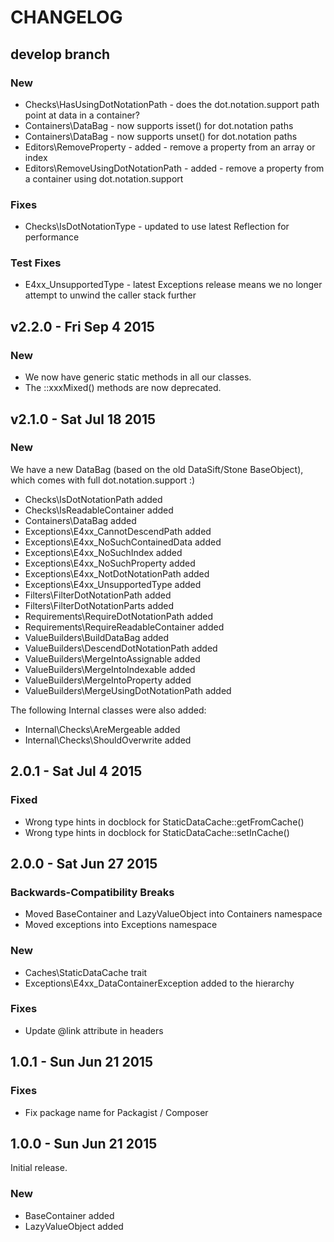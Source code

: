 # CHANGELOG

## develop branch

### New

* Checks\HasUsingDotNotationPath - does the dot.notation.support path point at data in a container?
* Containers\DataBag - now supports isset() for dot.notation paths
* Containers\DataBag - now supports unset() for dot.notation paths
* Editors\RemoveProperty - added - remove a property from an array or index
* Editors\RemoveUsingDotNotationPath - added - remove a property from a container using dot.notation.support

### Fixes

* Checks\IsDotNotationType - updated to use latest Reflection for performance

### Test Fixes

* E4xx_UnsupportedType - latest Exceptions release means we no longer attempt to unwind the caller stack further

## v2.2.0 - Fri Sep 4 2015

### New

* We now have generic static methods in all our classes.
* The ::xxxMixed() methods are now deprecated.

## v2.1.0 - Sat Jul 18 2015

### New

We have a new DataBag (based on the old DataSift/Stone BaseObject), which comes with full dot.notation.support :)

* Checks\IsDotNotationPath added
* Checks\IsReadableContainer added
* Containers\DataBag added
* Exceptions\E4xx_CannotDescendPath added
* Exceptions\E4xx_NoSuchContainedData added
* Exceptions\E4xx_NoSuchIndex added
* Exceptions\E4xx_NoSuchProperty added
* Exceptions\E4xx_NotDotNotationPath added
* Exceptions\E4xx_UnsupportedType added
* Filters\FilterDotNotationPath added
* Filters\FilterDotNotationParts added
* Requirements\RequireDotNotationPath added
* Requirements\RequireReadableContainer added
* ValueBuilders\BuildDataBag added
* ValueBuilders\DescendDotNotationPath added
* ValueBuilders\MergeIntoAssignable added
* ValueBuilders\MergeIntoIndexable added
* ValueBuilders\MergeIntoProperty added
* ValueBuilders\MergeUsingDotNotationPath added

The following Internal classes were also added:

* Internal\Checks\AreMergeable added
* Internal\Checks\ShouldOverwrite added

## 2.0.1 - Sat Jul 4 2015

### Fixed

* Wrong type hints in docblock for StaticDataCache::getFromCache()
* Wrong type hints in docblock for StaticDataCache::setInCache()

## 2.0.0 - Sat Jun 27 2015

### Backwards-Compatibility Breaks

* Moved BaseContainer and LazyValueObject into Containers namespace
* Moved exceptions into Exceptions namespace

### New

* Caches\StaticDataCache trait
* Exceptions\E4xx_DataContainerException added to the hierarchy

### Fixes

* Update @link attribute in headers

## 1.0.1 - Sun Jun 21 2015

### Fixes

* Fix package name for Packagist / Composer

## 1.0.0 - Sun Jun 21 2015

Initial release.

### New

* BaseContainer added
* LazyValueObject added